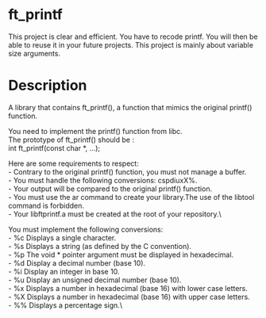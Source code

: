 # ft_printf
This project is clear and efficient. You have to recode printf. You will then be able to reuse it in your future projects. This project is mainly about variable size arguments.

  # Description
  
  A library that contains ft_printf(), a function that mimics the original printf() function.

  You need to implement the printf() function from libc.\
  The prototype of ft_printf() should be :\
      int ft_printf(const char *, ...);

  Here are some requirements to respect:\
    - Contrary to the original printf() function, you must not manage a buffer.\
    - You must handle the following conversions: cspdiuxX%.\
    - Your output will be compared to the original printf() function.\
    - You must use the ar command to create your library.The use of the libtool command is forbidden.\
    - Your libftprintf.a must be created at the root of your repository.\

  You must implement the following conversions:\
    - %c Displays a single character.\
    - %s Displays a string (as defined by the C convention).\
    - %p The void * pointer argument must be displayed in hexadecimal.\
    - %d Display a decimal number (base 10).\
    - %i Display an integer in base 10.\
    - %u Display an unsigned decimal number (base 10).\
    - %x Displays a number in hexadecimal (base 16) with lower case letters.\
    - %X Displays a number in hexadecimal (base 16) with upper case letters.\
    - %% Displays a percentage sign.\

